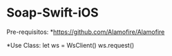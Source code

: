 # Soap-Swift-iOS

Pre-requisitos: 
*https://github.com/Alamofire/Alamofire

*Use Class:
let ws = WsClient()
    ws.request()
